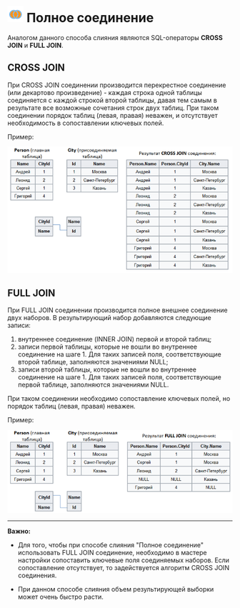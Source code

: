 # ![](../../../media/app/processors/transformation/joins-03.svg) Полное соединение

Аналогом данного способа слияния являются SQL-операторы **CROSS JOIN** и **FULL JOIN**.

## CROSS JOIN

При CROSS JOIN соединении производится перекрестное соединение (или декартово произведение) - каждая строка одной таблицы соединяется с каждой строкой второй таблицы, давая тем самым в результате все возможные сочетания строк двух таблиц.
При таком соединении порядок таблиц (левая, правая) неважен, и отсутствует необходимость в сопоставлении ключевых полей.

Пример:

![](../../../media/app/processors/transformation/join/cross_join_example_new.png)

## FULL JOIN

При FULL JOIN соединении производится полное внешнее соединение двух наборов. В результирующий набор добавляются следующие записи:

 1. внутреннее соединение (INNER JOIN) первой и второй таблиц;
 2. записи первой таблицы, которые не вошли во внутреннее соединение на шаге 1. Для таких записей поля, соответствующие второй таблице, заполняются значениями NULL;
 3. записи второй таблицы, которые не вошли во внутреннее соединение на шаге 1. Для таких записей поля, соответствующие первой таблице, заполняются значениями NULL.

При таком соединении необходимо сопоставление ключевых полей, но порядок таблиц (левая, правая) неважен.

Пример:

![](../../../media/app/processors/transformation/join/full_join_example_new.png)

-----

**Важно:**

* Для того, чтобы при способе слияния "Полное соединение" использовать FULL JOIN соединение, необходимо в мастере настройки сопоставить ключевые поля соединяемых наборов. Если сопоставление отсутствует, то задействуется алгоритм CROSS JOIN соединения.

* При данном способе слияния объем результирующей выборки может очень быстро расти.
